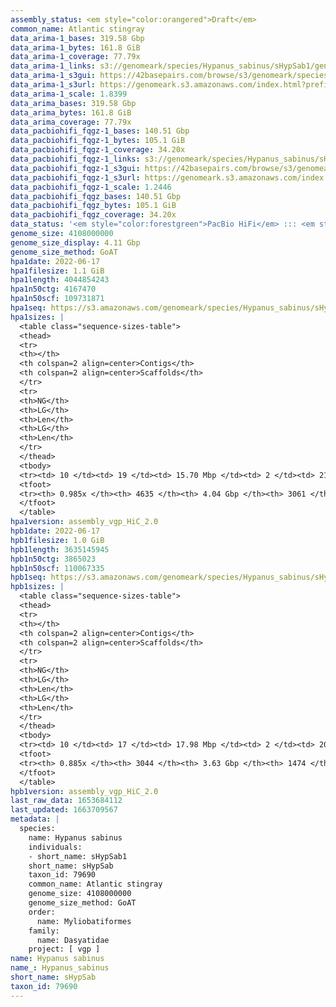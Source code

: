 ```yaml
---
assembly_status: <em style="color:orangered">Draft</em>
common_name: Atlantic stingray
data_arima-1_bases: 319.58 Gbp
data_arima-1_bytes: 161.8 GiB
data_arima-1_coverage: 77.79x
data_arima-1_links: s3://genomeark/species/Hypanus_sabinus/sHypSab1/genomic_data/arima/<br>
data_arima-1_s3gui: https://42basepairs.com/browse/s3/genomeark/species/Hypanus_sabinus/sHypSab1/genomic_data/arima/
data_arima-1_s3url: https://genomeark.s3.amazonaws.com/index.html?prefix=species/Hypanus_sabinus/sHypSab1/genomic_data/arima/
data_arima-1_scale: 1.8399
data_arima_bases: 319.58 Gbp
data_arima_bytes: 161.8 GiB
data_arima_coverage: 77.79x
data_pacbiohifi_fqgz-1_bases: 140.51 Gbp
data_pacbiohifi_fqgz-1_bytes: 105.1 GiB
data_pacbiohifi_fqgz-1_coverage: 34.20x
data_pacbiohifi_fqgz-1_links: s3://genomeark/species/Hypanus_sabinus/sHypSab1/genomic_data/pacbio_hifi/<br>
data_pacbiohifi_fqgz-1_s3gui: https://42basepairs.com/browse/s3/genomeark/species/Hypanus_sabinus/sHypSab1/genomic_data/pacbio_hifi/
data_pacbiohifi_fqgz-1_s3url: https://genomeark.s3.amazonaws.com/index.html?prefix=species/Hypanus_sabinus/sHypSab1/genomic_data/pacbio_hifi/
data_pacbiohifi_fqgz-1_scale: 1.2446
data_pacbiohifi_fqgz_bases: 140.51 Gbp
data_pacbiohifi_fqgz_bytes: 105.1 GiB
data_pacbiohifi_fqgz_coverage: 34.20x
data_status: '<em style="color:forestgreen">PacBio HiFi</em> ::: <em style="color:forestgreen">Arima</em>'
genome_size: 4108000000
genome_size_display: 4.11 Gbp
genome_size_method: GoAT
hpa1date: 2022-06-17
hpa1filesize: 1.1 GiB
hpa1length: 4044854243
hpa1n50ctg: 4167470
hpa1n50scf: 109731871
hpa1seq: https://s3.amazonaws.com/genomeark/species/Hypanus_sabinus/sHypSab1/assembly_vgp_HiC_2.0/sHypSab1.HiC.hap1.20220617.fasta.gz
hpa1sizes: |
  <table class="sequence-sizes-table">
  <thead>
  <tr>
  <th></th>
  <th colspan=2 align=center>Contigs</th>
  <th colspan=2 align=center>Scaffolds</th>
  </tr>
  <tr>
  <th>NG</th>
  <th>LG</th>
  <th>Len</th>
  <th>LG</th>
  <th>Len</th>
  </tr>
  </thead>
  <tbody>
  <tr><td> 10 </td><td> 19 </td><td> 15.70 Mbp </td><td> 2 </td><td> 210.55 Mbp </td></tr>  <tr><td> 20 </td><td> 51 </td><td> 10.73 Mbp </td><td> 5 </td><td> 183.18 Mbp </td></tr>  <tr><td> 30 </td><td> 96 </td><td> 8.06 Mbp </td><td> 7 </td><td> 174.54 Mbp </td></tr>  <tr><td> 40 </td><td> 158 </td><td> 5.77 Mbp </td><td> 9 </td><td> 162.62 Mbp </td></tr>  <tr style="background-color:#cccccc;"><td> 50 </td><td> 241 </td><td style="background-color:#88ff88;"> 4.17 Mbp </td><td> 13 </td><td style="background-color:#88ff88;"> 109.73 Mbp </td></tr>  <tr><td> 60 </td><td> 361 </td><td> 2.85 Mbp </td><td> 17 </td><td> 85.94 Mbp </td></tr>  <tr><td> 70 </td><td> 544 </td><td> 1.79 Mbp </td><td> 22 </td><td> 67.62 Mbp </td></tr>  <tr><td> 80 </td><td> 846 </td><td> 0.99 Mbp </td><td> 30 </td><td> 41.56 Mbp </td></tr>  <tr><td> 90 </td><td> 1510 </td><td> 381.75 Kbp </td><td> 284 </td><td> 0.58 Mbp </td></tr>  <tr><td> 100 </td><td> 0 </td><td>  </td><td> 0 </td><td>  </td></tr>  </tbody>
  <tfoot>
  <tr><th> 0.985x </th><th> 4635 </th><th> 4.04 Gbp </th><th> 3061 </th><th> 4.04 Gbp </th></tr>
  </tfoot>
  </table>
hpa1version: assembly_vgp_HiC_2.0
hpb1date: 2022-06-17
hpb1filesize: 1.0 GiB
hpb1length: 3635145945
hpb1n50ctg: 3865023
hpb1n50scf: 110067335
hpb1seq: https://s3.amazonaws.com/genomeark/species/Hypanus_sabinus/sHypSab1/assembly_vgp_HiC_2.0/sHypSab1.HiC.hap2.20220617.fasta.gz
hpb1sizes: |
  <table class="sequence-sizes-table">
  <thead>
  <tr>
  <th></th>
  <th colspan=2 align=center>Contigs</th>
  <th colspan=2 align=center>Scaffolds</th>
  </tr>
  <tr>
  <th>NG</th>
  <th>LG</th>
  <th>Len</th>
  <th>LG</th>
  <th>Len</th>
  </tr>
  </thead>
  <tbody>
  <tr><td> 10 </td><td> 17 </td><td> 17.98 Mbp </td><td> 2 </td><td> 208.09 Mbp </td></tr>  <tr><td> 20 </td><td> 46 </td><td> 11.72 Mbp </td><td> 5 </td><td> 182.82 Mbp </td></tr>  <tr><td> 30 </td><td> 88 </td><td> 7.85 Mbp </td><td> 7 </td><td> 173.22 Mbp </td></tr>  <tr><td> 40 </td><td> 151 </td><td> 5.58 Mbp </td><td> 9 </td><td> 162.40 Mbp </td></tr>  <tr style="background-color:#cccccc;"><td> 50 </td><td> 238 </td><td style="background-color:#88ff88;"> 3.87 Mbp </td><td> 12 </td><td style="background-color:#88ff88;"> 110.07 Mbp </td></tr>  <tr><td> 60 </td><td> 368 </td><td> 2.56 Mbp </td><td> 17 </td><td> 84.28 Mbp </td></tr>  <tr><td> 70 </td><td> 568 </td><td> 1.60 Mbp </td><td> 22 </td><td> 63.16 Mbp </td></tr>  <tr><td> 80 </td><td> 972 </td><td> 0.61 Mbp </td><td> 32 </td><td> 26.73 Mbp </td></tr>  <tr><td> 90 </td><td> 0 </td><td>  </td><td> 0 </td><td>  </td></tr>  <tr><td> 100 </td><td> 0 </td><td>  </td><td> 0 </td><td>  </td></tr>  </tbody>
  <tfoot>
  <tr><th> 0.885x </th><th> 3044 </th><th> 3.63 Gbp </th><th> 1474 </th><th> 3.64 Gbp </th></tr>
  </tfoot>
  </table>
hpb1version: assembly_vgp_HiC_2.0
last_raw_data: 1653684112
last_updated: 1663709567
metadata: |
  species:
    name: Hypanus sabinus
    individuals:
    - short_name: sHypSab1
    short_name: sHypSab
    taxon_id: 79690
    common_name: Atlantic stingray
    genome_size: 4108000000
    genome_size_method: GoAT
    order:
      name: Myliobatiformes
    family:
      name: Dasyatidae
    project: [ vgp ]
name: Hypanus sabinus
name_: Hypanus_sabinus
short_name: sHypSab
taxon_id: 79690
---
```

